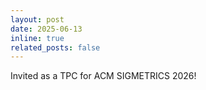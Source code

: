 ```yaml
---
layout: post
date: 2025-06-13
inline: true
related_posts: false
---
```


Invited as a TPC for ACM SIGMETRICS 2026!

